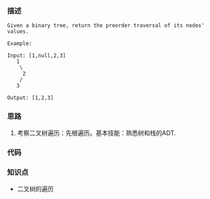 ### 描述
```
Given a binary tree, return the preorder traversal of its nodes' values.

Example:

Input: [1,null,2,3]
   1
    \
     2
    /
   3

Output: [1,2,3]
```

### 思路
1. 考察二叉树遍历：先根遍历。基本技能：熟悉树和栈的ADT.
   


### 代码

### 知识点
* 二叉树的遍历
